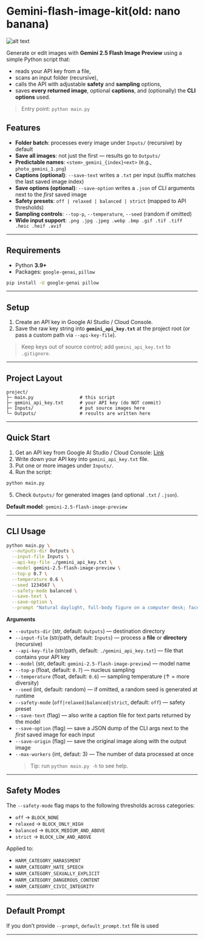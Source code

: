 # Gemini-flash-image-kit(old: nano banana)

![alt text](figure/figure1.png)

Generate or edit images with **Gemini 2.5 Flash Image Preview** using a simple Python script that:

- reads your API key from a file,
- scans an input folder (recursive),
- calls the API with adjustable **safety** and **sampling** options,
- saves **every returned image**, optional **captions**, and (optionally) the **CLI options** used.

> Entry point: `python main.py`

## Features

- **Folder batch**: processes every image under `Inputs/` (recursive) by default
- **Save all images**: not just the first — results go to `Outputs/`
- **Predictable names**: `<stem>_gemini_{index}<ext>` (e.g., `photo_gemini_1.png`)
- **Captions (optional)**: `--save-text` writes a `.txt` per input (suffix matches the last saved image index)
- **Save options (optional)**: `--save-option` writes a `.json` of CLI arguments next to the _first_ saved image
- **Safety presets**: `off | relaxed | balanced | strict` (mapped to API thresholds)
- **Sampling controls**: `--top-p`, `--temperature`, `--seed` (random if omitted)
- **Wide input support**: `.png .jpg .jpeg .webp .bmp .gif .tif .tiff .heic .heif .avif`

---

## Requirements

- Python **3.9+**
- Packages: `google-genai`, `pillow`

```bash
pip install -U google-genai pillow
```

---

## Setup

1. Create an API key in Google AI Studio / Cloud Console.
2. Save the raw key string into **`gemini_api_key.txt`** at the project root (or pass a custom path via `--api-key-file`).

> Keep keys out of source control; add `gemini_api_key.txt` to `.gitignore`.

---

## Project Layout

```
project/
├─ main.py                 # this script
├─ gemini_api_key.txt      # your API key (do NOT commit)
├─ Inputs/                 # put source images here
└─ Outputs/                # results are written here
```

---

## Quick Start

1. Get an API key from Google AI Studio / Cloud Console: [Link](https://console.cloud.google.com/)
2. Write down your API key into `gemini_api_key.txt` file.
3. Put one or more images under `Inputs/`.
4. Run the script:

```bash
python main.py
```

5. Check `Outputs/` for generated images (and optional `.txt` / `.json`).

**Default model**: `gemini-2.5-flash-image-preview`

---

## CLI Usage

```bash
python main.py \
  --outputs-dir Outputs \
  --input-file Inputs \
  --api-key-file ./gemini_api_key.txt \
  --model gemini-2.5-flash-image-preview \
  --top-p 0.7 \
  --temperature 0.6 \
  --seed 1234567 \
  --safety-mode balanced \
  --save-text \
  --save-option \
  --prompt "Natural daylight, full‑body figure on a computer desk; faces crisp; subtle reflections"
```

**Arguments**

- `--outputs-dir` (str, default: `Outputs`) — destination directory
- `--input-file` (str/path, default: `Inputs`) — process a **file** or **directory** (recursive)
- `--api-key-file` (str/path, default: `./gemini_api_key.txt`) — file that contains your API key
- `--model` (str, default: `gemini-2.5-flash-image-preview`) — model name
- `--top-p` (float, default: `0.7`) — nucleus sampling
- `--temperature` (float, default: `0.6`) — sampling temperature (↑ = more diversity)
- `--seed` (int, default: random) — if omitted, a random seed is generated at runtime
- `--safety-mode` (`off|relaxed|balanced|strict`, default: `off`) — safety preset
- `--save-text` (flag) — also write a caption file for text parts returned by the model
- `--save-option` (flag) — save a JSON dump of the CLI args next to the _first_ saved image for each input
- `--save-origin` (flag) — save the original image along with the output image
- `--max-workers` (int, defaut: 3) — The number of data processed at once
  > Tip: run `python main.py -h` to see help.

---

## Safety Modes

The `--safety-mode` flag maps to the following thresholds across categories:

- `off` → `BLOCK_NONE`
- `relaxed` → `BLOCK_ONLY_HIGH`
- `balanced` → `BLOCK_MEDIUM_AND_ABOVE`
- `strict` → `BLOCK_LOW_AND_ABOVE`

Applied to:

- `HARM_CATEGORY_HARASSMENT`
- `HARM_CATEGORY_HATE_SPEECH`
- `HARM_CATEGORY_SEXUALLY_EXPLICIT`
- `HARM_CATEGORY_DANGEROUS_CONTENT`
- `HARM_CATEGORY_CIVIC_INTEGRITY`

---

## Default Prompt

If you don’t provide `--prompt`, `default_prompt.txt` file is used

---
